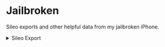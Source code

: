# Jailbroken
Sileo exports and other helpful data from my jailbroken iPhone.

<details>
  <summary>Sileo Export</summary>
<code> 
Alderis Color Picker:(ws.hbang.alderis) 1.2.3   
AltList:(com.opa334.altlist) 1.0.10
April:(me.luki.april) 3.1
apt:(apt) 2.7.1
Atria:(me.lau.atria) 1.4.1
AudioSnapshotServer:(com.ryannair05.audiosnapshotserver) 2.3
AutoUnlockX:(com.spark.autounlockx) 1.1.0-rootless
Axon:(me.nepeta.axon) 1.4-2
base:(base) 1-6
bash:(bash) 5.2.15
ca-certificates:(ca-certificates) 20230909
Cephei Tweak Support:(ws.hbang.common) 2.0
chariz-keyring:(chariz-keyring) 2021.07.18
coreutils:(coreutils) 9.4
darwintools:(darwintools) 1.6
dash:(dash) 0.5.12
debianutils:(debianutils) 5.7-1
diffutils:(diffutils) 3.9
diskdev-cmds:(diskdev-cmds) 697
Dopamine BaseBin Link:(dopamine-basebin-link) 1.0.0
dpkg:(dpkg) 1.22.0
ElleKit:(ellekit) 1.1.2
essential:(essential) 0-5
file-cmds:(file-cmds) 400-1
Filza File Manager:(com.tigisoftware.filza) 4.0.1-3
findutils:(findutils) 4.9.0
Fiona:(com.yan.fiona) 1.0.3
Flora:(com.rosiepie.flora) 1.1.3
gawk:(gawk) 5.1.0-2
gettext-localizations:(gettext-localizations) 2020.10.07
gpgv:(gpgv) 2.4.3
grep:(grep) 3.11
gzip:(gzip) 1.13
havoc-keyring:(havoc-keyring) 2022.06.03
iCleaner Pro:(com.exile90.icleanerpro) 7.10.0
iSponsorBlock:(com.galacticdev.isponsorblock) 1.2.2
Laetus:(com.spark.laetus) 3.5.1-rootless
launchctl:(launchctl) 1:1.1.1
libapt-pkg6.0:(libapt-pkg6.0) 2.7.1
libassuan0:(libassuan0) 2.5.6
libbrotli1:(libbrotli1) 1.1.0
libcrypt2:(libcrypt2) 4.4.36
libdimentio0:(libdimentio0) 1:0~20230202.7ffffff
libedit0:(libedit0) 3.1-20230828
libffi8:(libffi8) 3.4.4
libgcrypt20:(libgcrypt20) 1.10.2
LibGcUniversal:(com.mrgcgamer.libgcuniversal) 1.6.4
libgmp10:(libgmp10) 6.3.0
libgnutls30:(libgnutls30) 3.8.1
libgpg-error0:(libgpg-error0) 1.47
libhogweed6:(libhogweed6) 3.9.1
libidn2-0:(libidn2-0) 2.3.4
libintl8:(libintl8) 0.22
libiosexec1:(libiosexec1) 1.3.1
libkrw Plug-in (Dopamine):(libkrw0-dopamine) 2.0.1
libkrw0:(libkrw0) 1.1.1
liblz4-1:(liblz4-1) 1.9.4
liblzma5:(liblzma5) 5.4.4
libmd0:(libmd0) 1.1.0
libmitsuhaforever:(com.ryannair05.libmitsuhaforever) 2.1
libmpfr6:(libmpfr6) 4.1.0
libncursesw6:(libncursesw6) 6.4
libnettle8:(libnettle8) 3.9.1
libnpth0:(libnpth0) 1.6-2
libp11-kit0:(libp11-kit0) 0.25.0
libpam-modules:(libpam-modules) 1000.0
libpam2:(libpam2) 20230627
libpcre1:(libpcre1) 8.45-1
libpcre2-8-0:(libpcre2-8-0) 10.42
libreadline8:(libreadline8) 8.2.0-1
libroot (Dopamine):(libroot-dopamine) 1.0.1
libSandy:(com.opa334.libsandy) 1.1.3
libsparkcolourpicker:(com.spark.libsparkcolourpicker) 1.0.3-rootless
libssl3:(libssl3) 3.0.10
libtasn1-6:(libtasn1-6) 4.19.0
libunistring5:(libunistring5) 1.1
libxxhash0:(libxxhash0) 0.8.2
libz-ng2:(libz-ng2) 2.1.3
libzstd1:(libzstd1) 1.5.5
Lynx 2:(com.mtac.lynxtwo) 2.5
Mitsuha Forever:(com.ryannair05.mitsuhaforever) 2.2.2
Moxy:(com.maxpatchs.moxy) 2.5
ncurses-bin:(ncurses-bin) 6.4
ncurses-term:(ncurses-term) 6.4
NewTerm 3 Beta:(ws.hbang.newterm3) 3.0~beta1-3+debug
p7zip:(p7zip) 17.04
plutil:(plutil) 0.2.2
PodsGrant:(com.lns.pogr) 0.3.0
PreferenceLoader:(preferenceloader) 2.2.6-1
procursus-keyring:(procursus-keyring) 2020.05.09-4
profile.d:(profile.d) 0-7
Return YouTube Music Dislike:(com.ps.returnytmdislikes) 1.0.0
ScreenshotActions:(com.p2kdev.screenshotactions) 1.2
sed:(sed) 4.9
shell-cmds:(shell-cmds) 278-2
shshd:(shshd) 1.1.1.1
Sileo:(org.coolstar.sileo) 2.5
snaputil:(snaputil) 12.3
SnowBoard:(com.spark.snowboard) 1.5.26-Beta4-rootless
SnowBoard:(com.spark.snowboardapplication) 1.1.0~Beta4-rootless
Speedster:(com.hoangdus.speedster) 1.1.1
SquidGesture:(com.lclrc.squidgesture) 1.3.5
sudo:(sudo) 1.9.14p3
system-cmds:(system-cmds) 950-2
tar:(tar) 1.35
Tweakio:(com.spartacus.tweakio) 0.1.0
Tweakio iOS Repo Updates:(com.spartacus.tweakio.iosrepoupdates) 0.0.1
uikittools:(uikittools) 2.1.6-1
unrar:(unrar) 6.2.6
unzip:(unzip) 6.0-28
Velvet 2:(com.noisyflake.velvet2) 2.1.2-3
vi:(vi) 070224
YTMusicUltimate:(com.ginsu.ytmusicultimate) 1.5.2
zip:(zip) 3.0-12
zsh:(zsh) 5.9
zsh-autosuggestions:(zsh-autosuggestions) 0.7.0
zsh-syntax-highlighting:(zsh-syntax-highlighting) 0.7.1-1
<code>
</details>
